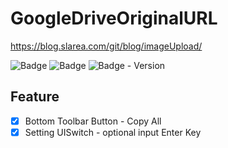 # GoogleDriveOriginalURL

https://blog.slarea.com/git/blog/imageUpload/  

![Badge](https://img.shields.io/badge/Swift-white.svg?style=flat-square&logo=Swift)
![Badge](https://img.shields.io/badge/SwiftUI-001b87.svg?style=flat-square&logo=Swift&logoColor=black)
![Badge - Version](https://img.shields.io/badge/Version-0.0.5-1177AA?style=flat-square)

## Feature
- [x] Bottom Toolbar Button - Copy All  
- [x] Setting UISwitch - optional input Enter Key 
